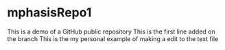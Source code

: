 # mphasisRepo1
This is a demo of a GitHub public repository
This is the first line added on the branch
This is the my personal example of making a edit to the text file
